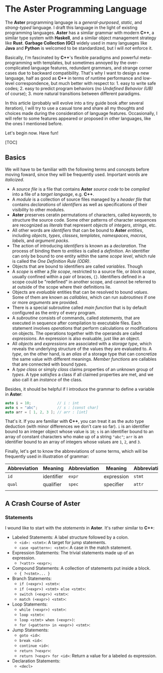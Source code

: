 # The Aster Programming Language

The **Aster** programming language is a *general-purposed*, *static*, and *strong-typed* language. I draft this language in the light of existing programming languages. **Aster** has a similar grammar with modern **C++**, a similar type system with **Haskell**, and a similar object management strategy like **Rust**. **Garbage Collection (GC)** widely used in many languages like **Java** and **Python** is welcomed to be standardized, but I will *not* enforce it.

Basically, I'm fascinated by **C++**'s flexible paradigms and powerful meta-programming with templates, but sometimes annoyed by the over-complicated language features, redundant grammars, and strange corner cases due to backward compatibility. That's why I want to design a new language, half as good as **C++** in terms of runtime performance and low-level correspondence, but much better with respect to: 1. easy to write safe codes; 2. easy to predict program behaviors (no *Undefined Behavior (UB)* of course); 3. more natural transitions between different paradigms.

In this article (probably will evolve into a tiny guide book after several iteration), I will try to use a casual tone and share all my thoughts and choices made during the consideration of language features. Occasionally, I will refer to some features appeared or proposed in other languages, like the ones I mentioned before.

Let's begin now. Have fun!

[TOC]



## Basics

We will have to be familiar with the following terms and concepts before moving foward, since they will be frequently used. Important words are *italicized*.

- A *source file* is a file that contains **Aster** *source code* to be *compiled* into a file of a *target language*, e.g. **C++**.
- A *module* is a collection of source files managed by a *header file* that contains *declarations* of *identifiers* as well as specifications of their visibility to other modules.
- **Aster** preserves ceratin permutations of characters, called *keywords*, to structure the source code. Some other patterns of character sequences are recognized as *literals* that represent *objects* of *integers*, *strings*, etc.
- All other words are *identifiers* that can be bound to **Aster** *entities*, including *objects*, *types*, *classes*, *templates*, *namespaces*, *macros*, *labels*, and *argument packs*. 
- The action of introducing *identifiers* is known as a *declaration*. The process of binding them to *entities* is called a *definition*. An identifier can only be bound to one entity within the same *scope level*, which rule is called the *One Definition Rule (ODR)*.
- Objects that are bound to identifiers are called *variables*. Though 
- A *scope* is either a *file scope*, restricted to a source file, or *block scope*, usually confined within a pair of braces, `{}`. Identifiers defined in a scope could be "redefined" in another scope, and cannot be referred to at outside of the scope where their definitions lie.
- Objects are *evaluable* entities that can be resolved to bound *values*. Some of them are known as *callables*, which can run *subroutines* if one or more *arguments* are provided.
- There is a special subroutine called *main function* that is by default configured as the entry of every program.
- A *subroutine* consists of commands, called *statements*, that are executed in sequence after compilation to executable files. Each statement involves *operations* that perform calculations or modifications on objects. The operations together with the operands are called *expressions*. An expression is also evaluable, just like an object.
- All *objects* and *expressions* are associated with a *storage type*, which reveals the underlying structure of the values they are evaluated to. A *type*, on the other hand, is an *alias* of a storage type that can concretize the same value with different meanings. *Member functions* are callables that are connected with bound *types*.
- A *type class* or simply *class* claims properties of an unknown group of *types*. A type *satisfies* a class if all claimed properties are met, and we also call it an *instance* of the class.

Besides, it should be helpful if I introduce the grammar to define a variable in **Aster**:

```cpp
auto i = 10;			// i : int
auto s = "abc";			// s : [const char]
auto arr = [ 1, 2, 3 ];	// arr : [int]
```

That's it. If you are familiar with **C++**, you can treat it as the auto type deduction (with minor differences we don't care so far). `i` is an identifier bound to an integer object whose value is `10`; `s` is an identifier bound to an array of constant characters who make up of a string `"abc"`; `arr` is an identifier bound to an array of integers whose values are `1`, `2`, and `3`.

Finally, let's get to know the abbreviations of some terms, which will be frequently used in illustration of grammar:

| **Abbreviation** | **Meaning** | **Abbreviation** | **Meaning** | **Abbreviation** | **Meaning** |
| ---------------- | ----------- | ---------------- | ----------- | ---------------- | ----------- |
| `id`             | identifier  | `expr`           | expression  | `stmt`           | statement   |
| `qual`           | qualifier   | `spec`           | specifier   | `attr`           | attribute   |
|                  |             |                  |             |                  |             |



## A Crash Course of Aster

### Statements

I wound like to start with the *statements* in **Aster**. It's rather similar to **C++**:

- Labeled Statements: A label structure followed by a colon.
  - `<id>: <stmt>`: A target for jump statements.
  - `case <pattern>: <stmt>`: A case in the match statement.
- Expression Statements: The trivial statements made up of an expression.
  - `?<attr> <expr>;`
- Compound Statements: A collection of statements put inside a block.
  - `{ ?<stmt>... }`
- Branch Statements: 
  - `if (<expr>) <stmt>`: 
  - `if (<expr>) <stmt> else <stmt>`:
  - `switch (<expr>) <stmt>`:
  - `match (<expr>) <stmt>`:
- Loop Statements:
  - `while (<expr>) <stmt>`:
  - `loop <stmt>`:
  - `loop <stmt> when (<expr>)`:
  - `for (<pattern> in <expr>) <stmt>`:
- Jump Statements:
  - `goto <id>`:
  - `break <id>`:
  - `continue <id>`:
  - `return ?<expr>`:
  - `return ?<expr> for <id>`: Return a value for a labeled `do` expression.
- Declaration Statements:
  - `<decl>`

